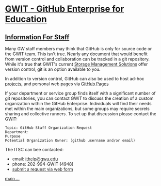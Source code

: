 # [GWIT - GitHub Enterprise for Education](./README.md)

## [Information For Staff](./staff.md)
Many GW staff members may think that GitHub is only for source code or the GWIT team. This isn't true. Nearly any document that would benefit from version control and collaboration can be tracked in a git repository. While it's true that GWIT's current [Storage Management Solutions](https://it.gwu.edu/backup-storage-document-management) offer version control, git is an option available to you. 

In addition to version control, GitHub can also be used to host ad-hoc [projects](https://docs.github.com/en/issues/planning-and-tracking-with-projects), and personal web pages via [GitHub Pages](https://docs.github.com/en/pages) 

If your department or service group finds itself with a significant number of git repositories, you can contact GWIT to discuss the creation of a custom organization within the GitHub Enterprise. Individuals will find their needs met within the main organizations, but some groups may require secrets sharing and collective runners. To set up that discussion please contact the GWIT:
```
Topic: GitHub Staff Organization Request
Department:
Purpose
Potential Organization Owner: (github username and/or email)
```
The ITSC can bee contacted:
- email: ithelp@gwu.edu
- phone: 202-994-GWIT (4948)
- [submit a request via web form](https://gwu-myit.onbmc.com/dwp/app/#/checkout?t=1695425599807)

[main ...](./README.md)
